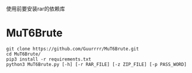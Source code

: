 使用前要安装rar的依赖库 <br>

# MuT6Brute
```git clone https://github.com/Guurrrr/MuT6Brute.git``` <br>
```cd MuT6Brute/```<br>
```pip3 install -r requirements.txt``` <br>
```python3 MuT6Brute.py [-h] [-r RAR_FILE] [-z ZIP_FILE] [-p PASS_WORD]``` <br>
